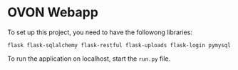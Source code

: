 # OVON Webapp

To set up this project, you need to have the followong libraries:

`flask flask-sqlalchemy flask-restful flask-uploads flask-login pymysql`

To run the application on localhost, start the `run.py` file.


